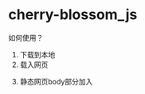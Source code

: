 # cherry-blossom_js

如何使用？ 
1. 下载到本地
2. 载入网页
  <script src="sakura.js"></script>
3. 静态网页body部分加入
  <canvas id="sakura"></canvas>
